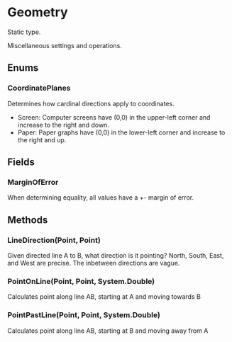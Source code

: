 # Geometry

Static type.

Miscellaneous settings and operations.

## Enums

### CoordinatePlanes

Determines how cardinal directions apply to coordinates.

* Screen: Computer screens have (0,0) in the upper-left corner and increase to the right and down.  
* Paper: Paper graphs have (0,0) in the lower-left corner and increase to the right and up.  

## Fields

### MarginOfError

When determining equality, all values have a +- margin of error.

## Methods

### LineDirection(Point, Point)

Given directed line A to B, what direction is it pointing?
            North, South, East, and West are precise. The inbetween directions are vague.

### PointOnLine(Point, Point, System.Double)

Calculates point along line AB, starting at A and moving towards B

### PointPastLine(Point, Point, System.Double)

Calculates point along line AB, starting at B and moving away from A

